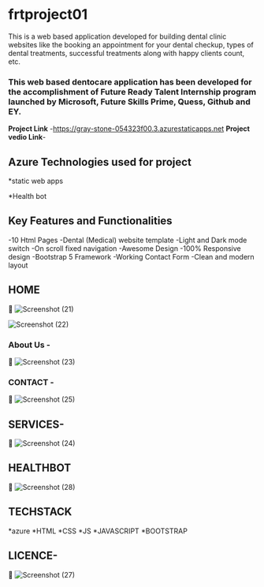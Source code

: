# frtproject01
This is a web based application developed for building dental clinic websites like the booking an appointment for your dental checkup, types of dental treatments, successful treatments along with happy clients count, etc.

### This web based dentocare application has been developed for the accomplishment of Future Ready Talent Internship program launched by Microsoft, Future Skills Prime, Quess, Github and EY.


**Project Link** -https://gray-stone-054323f00.3.azurestaticapps.net
**Project vedio Link**-

## Azure Technologies used for project
*static web apps

*Health bot

## Key Features and Functionalities 

-10 Html Pages
-Dental (Medical) website template
-Light and Dark mode switch
-On scroll fixed navigation
-Awesome Design
-100% Responsive design
-Bootstrap 5 Framework
-Working Contact Form
-Clean and modern layout

## HOME
📸
![Screenshot (21)](https://github.com/SaiKeerthanaM/frtproject01/assets/113778616/3112784f-db9e-49f1-8c4d-988850d0601a)

![Screenshot (22)](https://github.com/SaiKeerthanaM/frtproject01/assets/113778616/8f7dd4e0-61ba-4f87-a82f-2b35532eaaca)


### About Us -
 📸 ![Screenshot (23)](https://github.com/SaiKeerthanaM/frtproject01/assets/113778616/064b5970-db3e-4d69-90af-711f7bf74efe)





### CONTACT -
 📸 ![Screenshot (25)](https://github.com/SaiKeerthanaM/frtproject01/assets/113778616/0ca11812-fe89-4976-869f-dfab1a5ddc47)



## SERVICES-
 📸 ![Screenshot (24)](https://github.com/SaiKeerthanaM/frtproject01/assets/113778616/073fa602-70ea-4be9-999b-d525206dc132)



## HEALTHBOT
 📸 ![Screenshot (28)](https://github.com/SaiKeerthanaM/frtproject01/assets/113778616/2d9a6a84-93bc-414c-a570-d00a53de6915)

## TECHSTACK
*azure
*HTML
*CSS
*JS
*JAVASCRIPT
*BOOTSTRAP


 ## LICENCE-
  📸 ![Screenshot (27)](https://github.com/SaiKeerthanaM/frtproject01/assets/113778616/9e0070dc-e824-46f2-aee4-621c41ae66b9)



